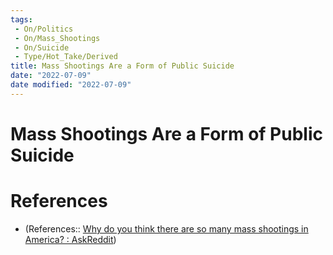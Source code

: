 ```yaml
---
tags:
 - On/Politics 
 - On/Mass_Shootings
 - On/Suicide
 - Type/Hot_Take/Derived
title: Mass Shootings Are a Form of Public Suicide
date: "2022-07-09"
date modified: "2022-07-09"
---
```


# Mass Shootings Are a Form of Public Suicide
# References
- (References:: [Why do you think there are so many mass shootings in America? : AskReddit](https://www.reddit.com/r/AskReddit/comments/vsisp6/serious_why_do_you_think_there_are_so_many_mass/if1sjbk/?utm_source=share&utm_medium=ios_app&utm_name=iossmf&context=3))

